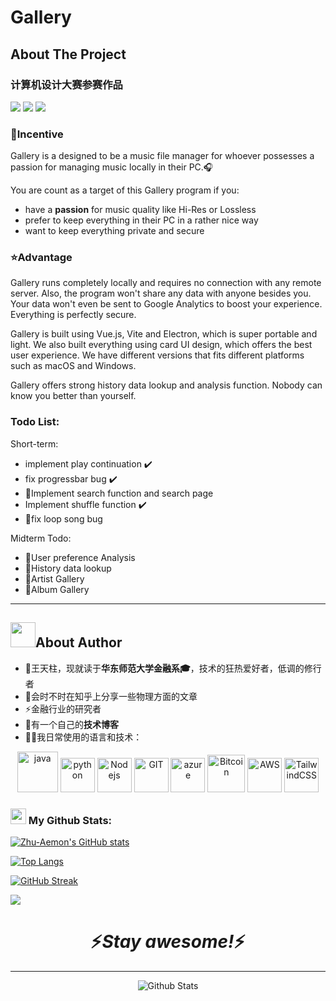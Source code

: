 # Gallery

## About The  Project

### 计算机设计大赛参赛作品

<img src="https://img.shields.io/badge/BUILT%20WITH-Vue.js-brightgreen?style=for-the-badge&logo=Vue.js&labelColor=cbf5cd">

<img src="https://img.shields.io/badge/MADE%20WITH-MARKDOWN-orange?style=for-the-badge&logo=Markdown&labelColor=d62b4d">

<img src="https://img.shields.io/badge/OPEN-SOURCE-blue?style=for-the-badge&logo=GitHub&labelColor=9198e6">

### 🧐Incentive

Gallery is a designed to be a music file manager for whoever possesses a passion for managing music locally in their
PC.🎧

You are count as a target of this Gallery program if you:

- have a <b>passion</b> for music quality like Hi-Res or Lossless
- prefer to keep everything in their PC in a rather nice way
- want to keep everything private and secure

### ⭐Advantage

Gallery runs completely locally and requires no connection with any remote server. Also, the program won't share any
data with anyone besides you. Your data won't even be sent to Google Analytics to boost your experience. Everything is
perfectly secure.

Gallery is built using Vue.js, Vite and Electron, which is super portable and light. We also built everything using card
UI design, which offers the best user experience. We have different versions that fits different platforms such as macOS
and Windows.

Gallery offers strong history data lookup and analysis function. Nobody can know you better than yourself.

### Todo List:

Short-term:

- implement play continuation ✔️
- fix progressbar bug ✔️
- 🎯Implement search function and search page
- Implement shuffle function ✔️
- 🎯fix loop song bug

Midterm Todo:

- 🎯User preference Analysis
- 🎯History data lookup
- 🎯Artist Gallery
- 🎯Album Gallery

----

## <img height="40" src="https://raw.githubusercontent.com/innng/innng/master/assets/kyubey.gif"/>About Author

- 🏦王天柱，现就读于<b>华东师范大学金融系🎓</b>，技术的狂热爱好者，低调的修行者
- 📝会时不时在知乎上分享一些物理方面的文章
- ⚡金融行业的研究者
- 📖有一个自己的<b>技术博客</b>
- 🧑‍💻我日常使用的语言和技术：

<p align="center">
      <img src="https://www.vectorlogo.zone/logos/java/java-icon.svg" alt="java" width="65" height="65"/> 
      <img src="https://www.vectorlogo.zone/logos/python/python-icon.svg" alt="python" width="55" height="55"/>
      <img src="https://www.vectorlogo.zone/logos/nodejs/nodejs-icon.svg" alt="Nodejs" width="55" height="55"/>
      <img src="https://www.vectorlogo.zone/logos/git-scm/git-scm-icon.svg" alt="GIT" width="55" height="55"/> 
      <img src="https://www.vectorlogo.zone/logos/microsoft_azure/microsoft_azure-icon.svg" alt="azure" width="55" height="55"/>
      <img src="https://www.vectorlogo.zone/logos/bitcoin/bitcoin-icon.svg" alt="Bitcoin" width="60" height="60"/>
      <img src="https://www.vectorlogo.zone/logos/amazon_aws/amazon_aws-icon.svg" alt="AWS" width="55" height="55"/>
      <img src="https://www.vectorlogo.zone/logos/tailwindcss/tailwindcss-icon.svg" alt="TailwindCSS" width="55" height="55"/>
</p>

### <img src='https://media1.giphy.com/media/du3J3cXyzhj75IOgvA/giphy.gif?cid=ecf05e47x2g034i9pzwtzzsd3xgg2w9nr94t4tflbbgo3008&rid=giphy.gif' width='25' /> My Github Stats:

[![Zhu-Aemon's GitHub stats](https://github-readme-stats.vercel.app/api?username=Zhu-Aemon)](https://github.com/anuraghazra/github-readme-stats)

[![Top Langs](https://github-readme-stats.vercel.app/api/top-langs/?username=Zhu-Aemon&layout=compact)](https://github.com/anuraghazra/github-readme-stats)

[![GitHub Streak](https://streak-stats.demolab.com/?user=Zhu-Aemon)](https://git.io/streak-stats)

<img src='https://stats.justsong.cn/api/zhihu?username=wang-tian-zhu-99'>

<h1 align='center'>⚡️<i>Stay awesome!</i>⚡️</h1>

----

<p align="center">
        <img src="https://raw.githubusercontent.com/mayhemantt/mayhemantt/Update/svg/Bottom.svg" alt="Github Stats" />
</p>

